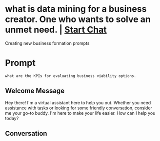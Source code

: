 

# what is data mining for a business creator.  One who wants to solve an unmet need. | [Start Chat](https://gptcall.net/chat.html?data=%7B%22contact%22%3A%7B%22id%22%3A%22-rK_55aVWc0CwxgvQWOoh%22%2C%22flow%22%3Atrue%7D%7D)
Creating new business formation prompts

# Prompt

```
what are the KPIs for evaluating business viability options.

```

## Welcome Message
Hey there! I'm a virtual assistant here to help you out. Whether you need assistance with tasks or looking for some friendly conversation, consider me your go-to buddy. I'm here to make your life easier. How can I help you today?

## Conversation



